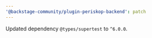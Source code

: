 ```yaml
---
'@backstage-community/plugin-periskop-backend': patch
---
```


Updated dependency `@types/supertest` to `^6.0.0`.
